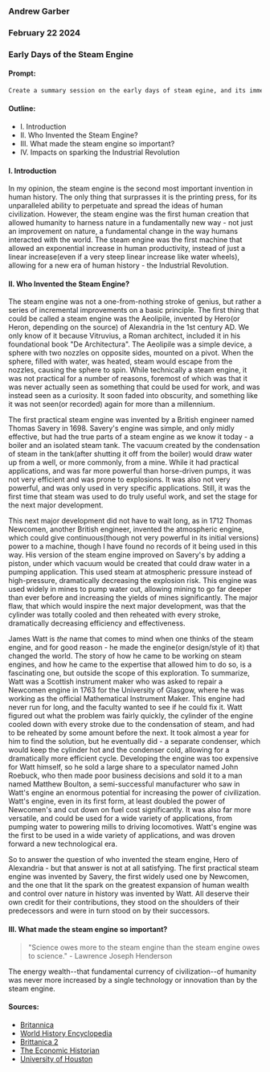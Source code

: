 ### Andrew Garber
### February 22 2024
### Early Days of the Steam Engine

#### Prompt:
```markdown
Create a summary session on the early days of steam egine, and its immediate impacts on the industrial landscape of the 18th and early 19th centuries.
```

#### Outline:
 - I. Introduction
 - II. Who Invented the Steam Engine?
 - III. What made the steam engine so important?
 - IV. Impacts on sparking the Industrial Revolution


#### I. Introduction
In my opinion, the steam engine is the second most important invention in human history. The only thing that surprasses it is the printing press, for its unparalleled ability to perpetuate and spread the ideas of human civilization. However, the steam engine was the first human creation that allowed humanity to harness nature in a fundamentally new way - not just an improvement on nature, a fundamental change in the way humans interacted with the world. The steam engine was the first machine that allowed an exponential increase in human productivity, instead of just a linear increase(even if a very steep linear increase like water wheels), allowing for a new era of human history - the Industrial Revolution.

#### II. Who Invented the Steam Engine?

The steam engine was not a one-from-nothing stroke of genius, but rather a series of incremental improvements on a basic principle. The first thing that could be called a steam engine was the Aeolipile, invented by Hero(or Heron, depending on the source) of Alexandria in the 1st century AD. We only know of it because Vitruvius, a Roman architect, included it in his foundational book "De Architectura". The Aeolipile was a simple device, a sphere with two nozzles on opposite sides, mounted on a pivot. When the sphere, filled with water, was heated, steam would escape from the nozzles, causing the sphere to spin. While technically a steam engine, it was not practical for a number of reasons, foremost of which was that it was never actually seen as something that could be used for work, and was instead seen as a curiosity. It soon faded into obscurity, and something like it was not seen(or recorded) again for more than a millennium.

The first practical steam engine was invented by a British engineer named Thomas Savery in 1698. Savery's engine was simple, and only midly effective, but had the true parts of a steam engine as we know it today - a boiler and an isolated steam tank. The vacuum created by the condensation of steam in the tank(after shutting it off from the boiler) would draw water up from a well, or more commonly, from a mine. While it had practical applications, and was far more powerful than horse-driven pumps, it was not very efficient and was prone to explosions. It was also not very powerful, and was only used in very specific applications. Still, it was the first time that steam was used to do truly useful work, and set the stage for the next major development.

This next major development did not have to wait long, as in 1712 Thomas Newcomen, another British engineer, invented the atmospheric engine, which could give continuous(though not very powerful in its initial versions) power to a machine, though I have found no records of it being used in this way. His version of the steam engine improved on Savery's by adding a piston, under which vacuum would be created that could draw water in a pumping application. This used steam at atmospheric pressure instead of high-pressure, dramatically decreasing the explosion risk. This engine was used widely in mines to pump water out, allowing mining to go far deeper than ever before and increasing the yields of mines significantly. The major flaw, that which would inspire the next major development, was that the cylinder was totally cooled and then reheated with every stroke, dramatically decreasing efficiency and effectiveness.

James Watt is *the* name that comes to mind when one thinks of the steam engine, and for good reason - he made the engine(or design/style of it) that changed the world. The story of how he came to be working on steam engines, and how he came to the expertise that allowed him to do so, is a fascinating one, but outside the scope of this exploration. To summarize, Watt was a Scottish instrument maker who was asked to repair a Newcomen engine in 1763 for the University of Glasgow, where he was working as the official Mathematical Instrument Maker. This engine had never run for long, and the faculty wanted to see if he could fix it. Watt figured out what the problem was fairly quickly, the cylinder of the engine cooled down with every stroke due to the condensation of steam, and had to be reheated by some amount before the next. It took almost a year for him to find the solution, but he eventually did - a separate condenser, which would keep the cylinder hot and the condenser cold, allowing for a dramatically more efficient cycle. Developing the engine was too expensive for Watt himself, so he sold a large share to a speculator named John Roebuck, who then made poor business decisions and sold it to a man named Matthew Boulton, a semi-successful manufacturer who saw in Watt's engine an enormous potential for increasing the power of civilization. Watt's engine, even in its first form, at least doubled the power of Newcomen's and cut down on fuel cost significantly. It was also far more versatile, and could be used for a wide variety of applications, from pumping water to powering mills to driving locomotives. Watt's engine was the first to be used in a wide variety of applications, and was droven forward a new technological era.

So to answer the question of who invented the steam engine, Hero of Alexandria - but that answer is not at all satisfying. The first practical steam engine was invented by Savery, the first widely used one by Newcomen, and the one that lit the spark on the greatest expansion of human wealth and control over nature in history was invented by Watt. All deserve their own credit for their contributions, they stood on the shoulders of their predecessors and were in turn stood on by their successors. 

#### III. What made the steam engine so important?

> "Science owes more to the steam engine than the steam engine owes to science." - Lawrence Joseph Henderson

The energy wealth--that fundamental currency of civilization--of humanity was never more increased by a single technology or innovation than by the steam engine. 

#### Sources:
 - [Britannica](https://www.britannica.com/technology/history-of-technology/Steam-locomotive)
 - [World History Encyclopedia](https://www.worldhistory.org/article/2166/the-steam-engine-in-the-british-industrial-revolut/)
 - [Brittanica 2](https://www.britannica.com/technology/steam-engine)
 - [The Economic Historian](https://economic-historian.com/2022/01/steam-engine/)
 - [University of Houston](https://engines.egr.uh.edu/cdlist/rainsteamspeed/8)